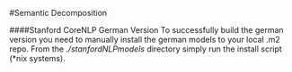 #Semantic Decomposition

####Stanford CoreNLP German Version
To successfully build the german version you need to manually install the german models to your local .m2 repo. From the  *./stanfordNLPmodels* directory simply run the install script (*nix systems). 
